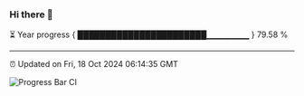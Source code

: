 ### Hi there 👋

⏳ Year progress { ███████████████████████▁▁▁▁▁▁▁ } 79.58 %

---

⏰ Updated on Fri, 18 Oct 2024 06:14:35 GMT

![Progress Bar CI](https://github.com/Shyam-Makwana/GitHub-Actions-Demo/workflows/Progress%20Bar%20CI/badge.svg)
